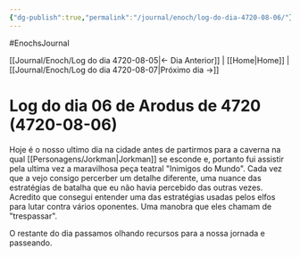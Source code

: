 ```yaml
---
{"dg-publish":true,"permalink":"/journal/enoch/log-do-dia-4720-08-06/"}
---
```


#EnochsJournal 

[[Journal/Enoch/Log do dia 4720-08-05\|<- Dia Anterior]] | [[Home\|Home]] | [[Journal/Enoch/Log do dia 4720-08-07\|Próximo dia ->]]

# Log do dia 06 de Arodus de 4720 (4720-08-06)
Hoje é o nosso ultimo dia na cidade antes de partirmos para a caverna na qual [[Personagens/Jorkman\|Jorkman]] se esconde e, portanto fui assistir pela ultima vez a maravilhosa peça teatral "Inimigos do Mundo".
 Cada vez que a vejo consigo percerber um detalhe diferente, uma nuance das estratégias de batalha que eu não havia percebido das outras vezes.
 Acredito que consegui entender uma das estratégias usadas pelos elfos para lutar contra vários oponentes. Uma manobra que eles chamam de "trespassar".

O restante do dia passamos olhando recursos para a nossa jornada e passeando.